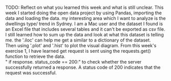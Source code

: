 TODO: Reflect on what you learned this week and what is still unclear.
This week I started doing the open data project by using Pandas, importing the data and loading the data.
my interesting area which I want to analyze is the dwellings type/ trend in Sydney.
I am a Mac user and the dataset I found is an Excel file that includes several tables and it can't be exported as csv file.
I still learned how to sum up the data and look at what this dataset is telling me. the '.iloc' can help me get a similar to a dictionary of the dataset.  
Then using '.plot' and '.hist' to plot the visual diagram.
From this week's exercise 1, I have learned get request is sent using the requests.get() function to retrieve the data.  
 " if response. status_code == 200:" to check whether the server successfully returned a response. A status code of 200 indicates that the request was successful.
